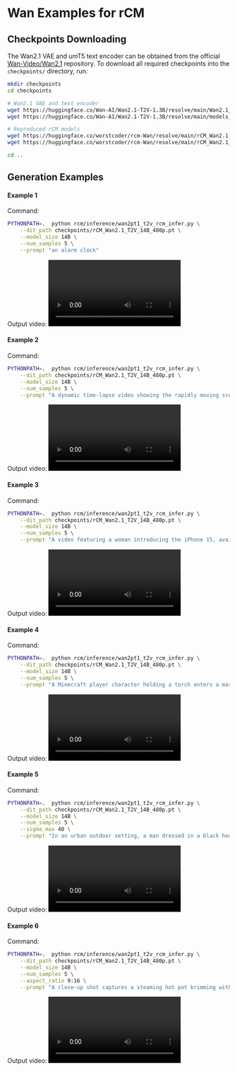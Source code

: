 # Wan Examples for rCM

## Checkpoints Downloading

The Wan2.1 VAE and umT5 text encoder can be obtained from the official [Wan-Video/Wan2.1](https://github.com/Wan-Video/Wan2.1) repository. To download all required checkpoints into the `checkpoints/` directory, run:

```bash
mkdir checkpoints
cd checkpoints

# Wan2.1 VAE and text encoder
wget https://huggingface.co/Wan-AI/Wan2.1-T2V-1.3B/resolve/main/Wan2.1_VAE.pth
wget https://huggingface.co/Wan-AI/Wan2.1-T2V-1.3B/resolve/main/models_t5_umt5-xxl-enc-bf16.pth

# Reproduced rCM models
wget https://huggingface.co/worstcoder/rcm-Wan/resolve/main/rCM_Wan2.1_T2V_1.3B_480p.pt
wget https://huggingface.co/worstcoder/rcm-Wan/resolve/main/rCM_Wan2.1_T2V_14B_480p.pt

cd ..
```

## Generation Examples

#### Example 1
Command:
```bash
PYTHONPATH=.  python rcm/inference/wan2pt1_t2v_rcm_infer.py \
    --dit_path checkpoints/rCM_Wan2.1_T2V_14B_480p.pt \
    --model_size 14B \
    --num_samples 5 \
    --prompt "an alarm clock"
```
Output video:
<video src="https://github.com/user-attachments/assets/e8b55f4d-5b19-47e7-ad00-bda3ef157535" controls></video>

#### Example 2
Command:
```bash
PYTHONPATH=.  python rcm/inference/wan2pt1_t2v_rcm_infer.py \
    --dit_path checkpoints/rCM_Wan2.1_T2V_14B_480p.pt \
    --model_size 14B \
    --num_samples 5 \
    --prompt "A dynamic time-lapse video showing the rapidly moving scenery from the window of a speeding train. The camera captures various elements such as lush green fields, towering trees, quaint countryside houses, and distant mountain ranges passing by quickly. The train window frames the view, adding a sense of speed and motion as the landscape rushes past. The camera remains static but emphasizes the fast-paced movement outside. The overall atmosphere is serene yet exhilarating, capturing the essence of travel and exploration. Medium shot focusing on the train window and the rushing scenery beyond."
```
Output video:
<video src="https://github.com/user-attachments/assets/0e368e26-a3ed-41dc-8d60-b5afc2973721" controls></video>

#### Example 3
Command:
```bash
PYTHONPATH=.  python rcm/inference/wan2pt1_t2v_rcm_infer.py \
    --dit_path checkpoints/rCM_Wan2.1_T2V_14B_480p.pt \
    --model_size 14B \
    --num_samples 5 \
    --prompt "A video featuring a woman introducing the iPhone 15, available for purchase on Shopee. The woman has a friendly and engaging demeanor, speaking clearly and confidently about the phone's features and benefits. She demonstrates the phone's camera capabilities, display quality, and user interface. The background includes subtle animations of the Shopee app and product listings. The woman wears casual, modern clothing and maintains a neutral facial expression as she interacts with the phone. The video opens with a close-up of the woman’s face, then transitions to medium shots of her handling the phone. The camera occasionally zooms in on specific features of the iPhone 15."
```
Output video:
<video src="https://github.com/user-attachments/assets/b782d2f0-b117-4d32-b402-466f7ea5024f" controls></video>

#### Example 4
Command:
```bash
PYTHONPATH=.  python rcm/inference/wan2pt1_t2v_rcm_infer.py \
    --dit_path checkpoints/rCM_Wan2.1_T2V_14B_480p.pt \
    --model_size 14B \
    --num_samples 5 \
    --prompt "A Minecraft player character holding a torch enters a massive underground cave. The torchlight flickers against jagged stone walls, illuminating patches of iron and diamond ores embedded in the rock. Stalactites hang from the ceiling, lava flows in glowing streams nearby, and the faint sound of water dripping echoes through the cavern."
```
Output video:
<video src="https://github.com/user-attachments/assets/1370bfa8-a7b0-4df3-947c-734a8f517034" controls></video>

#### Example 5
Command:
```bash
PYTHONPATH=.  python rcm/inference/wan2pt1_t2v_rcm_infer.py \
    --dit_path checkpoints/rCM_Wan2.1_T2V_14B_480p.pt \
    --model_size 14B \
    --num_samples 5 \
    --sigma_max 40 \
    --prompt "In an urban outdoor setting, a man dressed in a black hoodie and black track pants with white stripes walks toward a wooden bench situated near a modern building with large glass windows. He carries a black backpack slung over one shoulder and holds a stack of papers in his hand. As he approaches the bench, he bends down, places the papers on it, and then sits down. Shortly after, a woman wearing a red jacket with yellow accents and black pants joins him. She stands beside the bench, facing him, and appears to engage in a conversation. The man continues to review the papers while the woman listens attentively. In the background, other individuals can be seen walking by, some carrying bags, adding to the bustling yet casual atmosphere of the scene. The overall mood suggests a moment of focused discussion or preparation amidst a busy environment."
```
Output video:
<video src="https://github.com/user-attachments/assets/5b08a30d-ef3e-4dd6-925f-41e914042916" controls></video>

#### Example 6
Command:
```bash
PYTHONPATH=.  python rcm/inference/wan2pt1_t2v_rcm_infer.py \
    --dit_path checkpoints/rCM_Wan2.1_T2V_14B_480p.pt \
    --model_size 14B \
    --num_samples 5 \
    --aspect_ratio 9:16 \
    --prompt "A close-up shot captures a steaming hot pot brimming with vegetables and dumplings, set on a rustic wooden table. The camera focuses on the bubbling broth as a woman, dressed in a light, patterned blouse, reaches in with chopsticks to lift a tender leaf of cabbage from the simmering mixture. Steam rises around her as she leans back slightly, her warm smile reflecting satisfaction and joy. Her movements are smooth and deliberate, showcasing her comfort and familiarity with the dining process. The background includes a small bowl of dipping sauce and a clay pot, adding to the cozy, communal dining atmosphere."
```
Output video:
<video src="https://github.com/user-attachments/assets/b1e3b786-134b-429d-b859-840646502c9b" controls></video>
